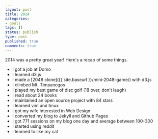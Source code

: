 ```yaml
---
layout: post
title: 2014
categories:
- goals
tags: []
status: publish
type: post
published: true
comments: true
---
```


2014 was a pretty great year! Here's a recap of some things.

* I got a job at Domo
* I learned d3.js
* I made a [2048 clone]({{ site.baseurl }}/mini-2048-game/) with d3.js
* I climbed Mt. Timpanogos
* I played my best game of disc golf (18 over, don't laugh)
* I read about 24 books
* I maintained an open source project with 84 stars
* I learned vim and tmux
* I got my wife interested in Web Design
* I converted my blog to Jekyll and Github Pages
* I got 771 sessions on my blog one day and average between 100-300
* I started using reddit
* I learned to like my cat
